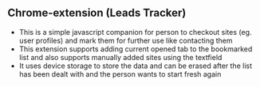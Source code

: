 ## Chrome-extension (Leads Tracker)

- This is a simple javascript companion for person to checkout sites (eg. user profiles) and mark them for further use like contacting them
- This extension supports adding current opened tab to the bookmarked list and also supports manually added sites using the textfield
- It uses device storage to store the data and can be erased after the list has been dealt with and the person wants to start fresh again